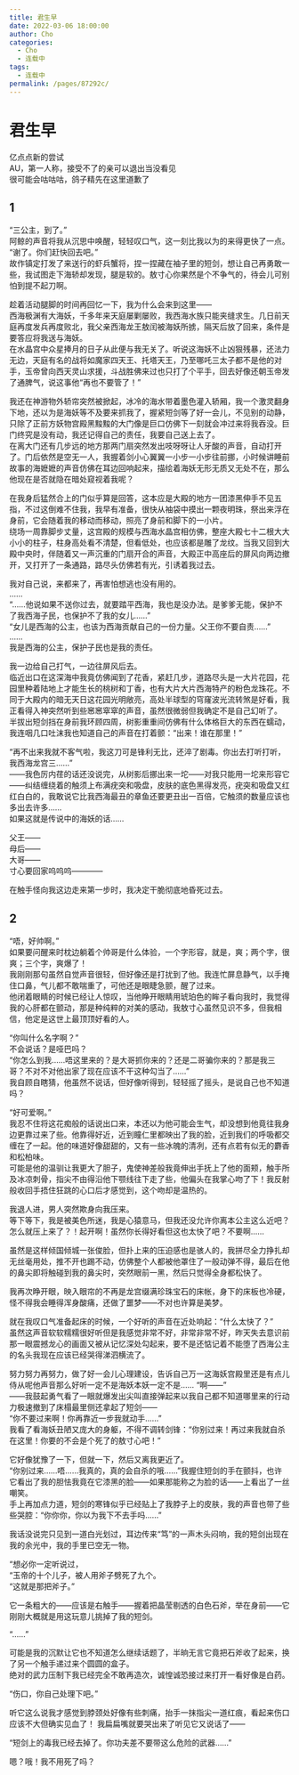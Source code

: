 ```yaml
---
title: 君生早
date: 2022-03-06 18:00:00
author: Cho
categories: 
  - Cho
  - 连载中
tags: 
  - 连载中
permalink: /pages/87292c/
---
```


# 君生早

亿点点新的尝试  
AU，第一人称，接受不了的亲可以退出当没看见  
很可能会咕咕咕，鸽子精先在这里道歉了
<!-- more -->

## 1

“三公主，到了。”  
阿鲸的声音将我从沉思中唤醒，轻轻叹口气，这一刻比我以为的来得更快了一点。  
“谢了。你们赶快回去吧。”  
故作镇定打发了来送行的虾兵蟹将，捏一捏藏在袖子里的短剑，想让自己再勇敢一些，我试图走下海轿却发现，腿是软的。敖寸心你果然是个不争气的，待会儿可别怕到提不起刀啊。

趁着活动腿脚的时间再回忆一下，我为什么会来到这里——  
西海极渊有大海妖，千多年来天庭屡剿屡败，我西海水族只能夹缝求生。几日前天庭再度发兵再度败北，我父亲西海龙王敖闰被海妖所掳，隔天后放了回来，条件是要答应将我送与海妖。  
在水晶宫中众星捧月的日子从此便与我无关了。听说这海妖不止凶狠残暴，还法力无边，天庭有名的战将如魔家四天王、托塔天王，乃至哪吒三太子都不是他的对手，玉帝曾向西天灵山求援，斗战胜佛来过也只打了个平手，回去好像还朝玉帝发了通脾气，说这事他“再也不要管了！”

我还在神游物外轿帘突然被掀起，冰冷的海水带着墨色灌入轿厢，我一个激灵翻身下地，还以为是海妖等不及要来抓我了，握紧短剑等了好一会儿，不见别的动静，只除了正前方妖物宫殿黑黢黢的大门像是巨口仿佛下一刻就会冲过来将我吞没。巨门终究是没有动，我还记得自己的责任，我要自己送上去了。  
在离大门还有几步远的地方那两门扇突然发出吱呀呀让人牙酸的声音，自动打开了。门后依然是空无一人，我握着剑小心翼翼一小步一小步往前挪，小时候讲睡前故事的海嬷嬷的声音仿佛在耳边回响起来，描绘着海妖无形无质又无处不在，那么他现在是否就隐在暗处窥视着我呢？

在我身后猛然合上的门似乎算是回答，这本应是大殿的地方一团漆黑伸手不见五指，不过这倒难不住我，我早有准备，很快从袖袋中摸出一颗夜明珠，祭出来浮在身前，它会随着我的移动而移动，照亮了身前和脚下的一小片。  
绕场一周靠脚步丈量，这宫殿的规模与西海水晶宫相仿佛，整座大殿七十二根大大小小的柱子，柱身高处看不清楚，但看低处，也应该都是雕了龙纹。当我又回到大殿中央时，伴随着又一声沉重的门扇开合的声音，大殿正中高座后的屏风向两边撤开，又打开了一条通路，路尽头仿佛若有光，引诱着我过去。

我对自己说，来都来了，再害怕想逃也没有用的。  
……  
“……他说如果不送你过去，就要踏平西海，我也是没办法。是爹爹无能，保护不了我西海子民，也保护不了我的女儿……”  
“女儿是西海的公主，也该为西海贡献自己的一份力量。父王你不要自责……”  
……  
我是西海的公主，保护子民也是我的责任。

我一边给自己打气，一边往屏风后去。  
临近出口在这深海中我竟仿佛闻到了花香，紧赶几步，道路尽头是一大片花园，花园里种着陆地上才能生长的桃树和丁香，也有大片大片西海特产的粉色龙珠花。不同于大殿内的暗无天日这花园光明敞亮，高处半球型的穹窿波光流转煞是好看，我正看得入神突然听到些窸窸窣窣的声音，虽然很微弱但我确定不是自己幻听了。  
半拔出短剑挡在身前我环顾四周，树影重重间仿佛有什么体格巨大的东西在蠕动，我连咽几口吐沫我也知道自己的声音在打着颤：“出来！谁在那里！”

“再不出来我就不客气啦，我这刀可是锋利无比，还淬了剧毒。你出去打听打听，我西海龙宫三……”  
——我色厉内荏的话还没说完，从树影后挪出来一坨——对我只能用一坨来形容它——纠结缠绕着的触须上布满疣突和吸盘，皮肤的底色黑得发亮，疣突和吸盘又红红白白的，我敢说它比我西海最丑的章鱼还要更丑出一百倍，它触须的数量应该也多出去许多……  
如果这就是传说中的海妖的话……

父王——  
母后——  
大哥——  
寸心要回家呜呜呜————

在触手怪向我这边走来第一步时，我决定干脆彻底地昏死过去。

## 2

“唔，好帅啊。”  
如果要问醒来时枕边躺着个帅哥是什么体验，一个字形容，就是，爽；两个字，很爽；三个字，爽爆了！  
我刚刚那句虽然自觉声音很轻，但好像还是打扰到了他。我连忙屏息静气，以手掩住口鼻，气儿都不敢喘重了，可他还是眼睫急颤，醒了过来。  
他闭着眼睛的时候已经让人惊叹，当他睁开眼睛用琥珀色的眸子看向我时，我觉得我的心肝都在颤动，那是种纯粹的对美的感动，我敖寸心虽然见识不多，但我相信，他定是这世上最顶顶好看的人。

“你叫什么名字啊？”  
不会说话？是哑巴吗？  
“你怎么到我……唔这里来的？是大哥抓你来的？还是二哥骗你来的？那是我三哥？不对不对他出家了现在应该不干这种勾当了……”  
我自顾自瞎猜，他虽然不说话，但好像听得到，轻轻摇了摇头，是说自己也不知道吗？

“好可爱啊。”  
我忍不住将这花痴般的话说出口来，本还以为他可能会生气，却没想到他竟往我身边更靠过来了些。他靠得好近，近到瞳仁里都映出了我的脸，近到我们的呼吸都交缠在了一起。他的味道好像甜甜的，又有一些冰魄的清冽，还有点若有似无的麝香和松柏味。  
可能是他的温驯让我更大了胆子，鬼使神差般我竟伸出手抚上了他的面颊，触手所及冰凉刺骨，指尖不由得沿他下颚线往下走了些，他偏头在我掌心吻了下！我反射般收回手捂住狂跳的心口后才感觉到，这个吻却是温热的。

我退人进，男人突然欺身向我压来。  
等下等下，我是被美色所迷，我是心猿意马，但我还没允许你离本公主这么近吧？怎么就压上来了？！起开啊！虽然你长得好看但这也太快了吧？不要啊……

虽然是这样倾国倾城一张俊脸，但扑上来的压迫感也是骇人的，我拼尽全力挣扎却无丝毫用处，推不开也踢不动，仿佛整个人都被他罩住了一般动弹不得，最后在他的鼻尖即将触碰到我的鼻尖时，突然眼前一黑，然后只觉得全身都松快了。

我再次睁开眼，映入眼帘的不再是龙宫缀满珍珠宝石的床帐，身下的床板也冷硬，怪不得我会睡得浑身酸痛，还做了噩梦——不对也许算是美梦。

就在我叹口气准备起床的时候，一个好听的声音在近处响起：“什么太快了？”  
虽然这声音软软糯糯很好听但是我感觉非常不好，非常非常不好，昨天失去意识前那一眼震撼龙心的画面又被从记忆深处勾起来，要不是还惦记着不能堕了西海公主的名头我现在应该已经哭得涕泗横流了。

努力努力再努力，做了好一会儿心理建设，告诉自己万一这海妖宫殿里还是有点儿侍从呢他声音那么好听一定不是海妖本妖一定不是……
“啊——”  
——我鼓起勇气看了一眼就爆发出尖叫直接弹起来以我自己都不知道哪里来的行动力极速撤到了床榻最里侧还拿起了短剑——  
“你不要过来啊！你再靠近一步我就动手……”  
我看了看海妖丑陋又庞大的身躯，不得不调转剑锋：“你别过来！再过来我就自杀在这里！你要的不会是个死了的敖寸心吧！”

它好像犹豫了一下，但就一下，然后又离我更近了。  
“你别过来……唔……我真的，真的会自杀的哦……”我握住短剑的手在颤抖，也许它看出了我的胆怯我竟在它漆黑的脸——如果那能称之为脸的话——上看出了一丝嘲笑。  
手上再加点力道，短剑的寒锋似乎已经贴上了我脖子上的皮肤，我的声音也带了些些哭腔：“你你你，你以为我下不去手吗……”

我话没说完只见到一道白光划过，耳边传来“笃”的一声木头闷响，我的短剑出现在我的余光中，我的手里已空无一物。

“想必你一定听说过，  
“玉帝的十个儿子，被人用斧子劈死了九个。  
“这就是那把斧子。”

它一条粗大的——应该是右触手——握着把晶莹剔透的白色石斧，举在身前——它刚刚大概就是用这玩意儿挑掉了我的短剑。

“……”

可能是我的沉默让它也不知道怎么继续话题了，半晌无言它竟把石斧收了起来，换了另一个触手递过来个圆圆的盒子。  
绝对的武力压制下我已经完全不敢再造次，诚惶诚恐接过来打开一看好像是白药。

“伤口，你自己处理下吧。”

听它这么说我才感觉到脖颈处好像有些刺痛，抬手一抹指尖一道红痕，看起来伤口应该不大但确实见血了！
我扁扁嘴就要哭出来了听见它又说话了——

“短剑上的毒我已经去掉了。你功夫差不要带这么危险的武器……”

嗯？哦！我不用死了吗？
